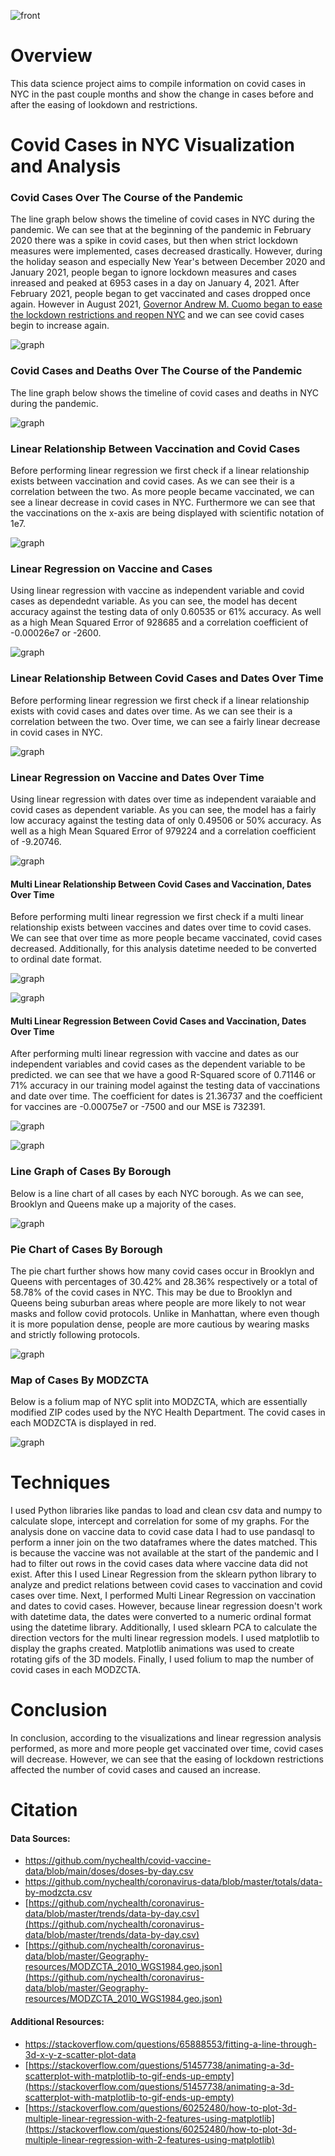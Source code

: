 ![front](graphs/frontimg.jpg)

# Overview
This data science project aims to compile information on covid cases in NYC in the past couple months and show the change in cases before and after the easing of lookdown and restrictions. 


# Covid Cases in NYC Visualization and Analysis

### Covid Cases Over The Course of the Pandemic

The line graph below shows the timeline of covid cases in NYC during the pandemic. We can see that at the beginning of the pandemic in February 2020 there was a spike in covid cases, but then when strict lockdown measures were implemented, cases decreased drastically. However, during the holiday season and especially New Year's between December 2020 and January 2021, people began to ignore lockdown measures and cases inreased and peaked at 6953 cases in a day on January 4, 2021. After February 2021, people began to get vaccinated and cases dropped once again. However in August 2021, [Governor Andrew M. Cuomo began to ease the lockdown restrictions and reopen NYC](https://www.governor.ny.gov/news/governor-cuomo-announces-gyms-and-fitness-centers-can-reopen-starting-august-24) and we can see covid cases begin to increase again. 

![graph](graphs/TrendDataCovid.png)


### Covid Cases and Deaths Over The Course of the Pandemic

The line graph below shows the timeline of covid cases and deaths in NYC during the pandemic.

![graph](graphs/CasesOverlay.png)


### Linear Relationship Between Vaccination and Covid Cases

Before performing linear regression we first check if a linear relationship exists between vaccination and covid cases. As we can see their is a correlation between the two. As more people became vaccinated, we can see a linear decrease in covid cases in NYC. Furthermore we can see that the vaccinations on the x-axis are being displayed with scientific notation of 1e7.

![graph](graphs/CasesVaccineRelation.png)


### Linear Regression on Vaccine and Cases

Using linear regression with vaccine as independent variable and covid cases as dependednt variable. As you can see, the model has decent accuracy against the testing data of only 0.60535 or 61% accuracy. As well as a high Mean Squared Error of 928685 and a correlation coefficient of -0.00026e7 or -2600.

![graph](graphs/linearvaccinemodel.png)


### Linear Relationship Between Covid Cases and Dates Over Time

Before performing linear regression we first check if a linear relationship exists with covid cases and dates over time. As we can see their is a correlation between the two. Over time, we can see a fairly linear decrease in covid cases in NYC.

![graph](graphs/CasesDateRelation.png)


### Linear Regression on Vaccine and Dates Over Time

Using linear regression with dates over time as independent varaiable and covid cases as dependent variable. As you can see, the model has a fairly low accuracy against the testing data of only 0.49506 or 50% accuracy. As well as a high Mean Squared Error of 979224 and a correlation coefficient of -9.20746.

![graph](graphs/lineardatemodel.png)


#### Multi Linear Relationship Between Covid Cases and Vaccination, Dates Over Time

Before performing multi linear regression we first check if a multi linear relationship exists between vaccines and dates over time to covid cases. We can see that over time as more people became vaccinated, covid cases decreased. Additionally, for this analysis datetime needed to be converted to ordinal date format.

![graph](graphs/MultiLinearRelation.png)


![graph](graphs/MultiLinearRelation.gif)


#### Multi Linear Regression Between Covid Cases and Vaccination, Dates Over Time

After performing multi linear regression with vaccine and dates as our independent variables and covid cases as the dependent variable to be predicted. we can see that we have a good R-Squared score of 0.71146 or 71% accuracy in our training model against the testing data of vaccinations and date over time. The coefficient for dates is 21.36737 and the coefficient for vaccines are -0.00075e7 or -7500 and our MSE is 732391.

![graph](graphs/MultiLinearRegress.png)


![graph](graphs/MultiLinearRegress.gif)


### Line Graph of Cases By Borough

Below is a line chart of all cases by each NYC borough. As we can see, Brooklyn and Queens make up a majority of the cases.

![graph](graphs/CasesByBoroughLine.png)


### Pie Chart of Cases By Borough

The pie chart further shows how many covid cases occur in Brooklyn and Queens with percentages of 30.42% and 28.36% respectively or a total of 58.78% of the covid cases in NYC. This may be due to Brooklyn and Queens being suburban areas where people are more likely to not wear masks and follow covid protocols. Unlike in Manhattan, where even though it is more population dense, people are more cautious by wearing masks and strictly following protocols.

![graph](graphs/CasesByBoroughPie.png)


### Map of Cases By MODZCTA

Below is a folium map of NYC split into MODZCTA, which are essentially modified ZIP codes used by the NYC Health Department. The covid cases in each MODZCTA is displayed in red.

![graph](graphs/mapBorough.JPG)


# Techniques

I used Python libraries like pandas to load and clean csv data and numpy to calculate slope, intercept and correlation for some of my graphs. For the analysis done on vaccine data to covid case data I had to use pandasql to perform a inner join on the two dataframes where the dates matched. This is because the vaccine was not available at the start of the pandemic and I had to filter out rows in the covid cases data where vaccine data did not exist. After this I used Linear Regression from the sklearn python library to analyze and predict relations between covid cases to vaccination and covid cases over time. Next, I performed Multi Linear Regression on vaccination and dates to covid cases. However, because linear regression doesn't work with datetime data, the dates were converted to a numeric ordinal format using the datetime library. Additionally, I used sklearn PCA to calculate the direction vectors for the multi linear regression models. I used matplotlib to display the graphs created. Matplotlib animations was used to create rotating gifs of the 3D models. Finally, I used folium to map the number of covid cases in each MODZCTA.


# Conclusion

In conclusion, according to the visualizations and linear regression analysis performed, as more and more people get vaccinated over time, covid cases will decrease. However, we can see that the easing of lockdown restrictions affected the number of covid cases and caused an increase.


# Citation
#### Data Sources:
- [https://github.com/nychealth/covid-vaccine-data/blob/main/doses/doses-by-day.csv ](https://github.com/nychealth/covid-vaccine-data/blob/main/doses/doses-by-day.csv)
- [https://github.com/nychealth/coronavirus-data/blob/master/totals/data-by-modzcta.csv ](https://github.com/nychealth/coronavirus-data/blob/master/totals/data-by-modzcta.csv )
- [https://github.com/nychealth/coronavirus-data/blob/master/trends/data-by-day.csv](https://github.com/nychealth/coronavirus-data/blob/master/trends/data-by-day.csv)
- [https://github.com/nychealth/coronavirus-data/blob/master/Geography-resources/MODZCTA_2010_WGS1984.geo.json](https://github.com/nychealth/coronavirus-data/blob/master/Geography-resources/MODZCTA_2010_WGS1984.geo.json)

#### Additional Resources:
- [https://stackoverflow.com/questions/65888553/fitting-a-line-through-3d-x-y-z-scatter-plot-data ](https://stackoverflow.com/questions/65888553/fitting-a-line-through-3d-x-y-z-scatter-plot-data )
- [https://stackoverflow.com/questions/51457738/animating-a-3d-scatterplot-with-matplotlib-to-gif-ends-up-empty](https://stackoverflow.com/questions/51457738/animating-a-3d-scatterplot-with-matplotlib-to-gif-ends-up-empty)
- [https://stackoverflow.com/questions/60252480/how-to-plot-3d-multiple-linear-regression-with-2-features-using-matplotlib](https://stackoverflow.com/questions/60252480/how-to-plot-3d-multiple-linear-regression-with-2-features-using-matplotlib)
